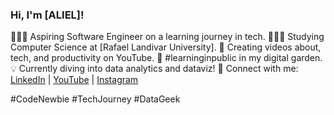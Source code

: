 ### Hi, I'm [ALIEL]!

🧑🏻‍💻 Aspiring Software Engineer on a learning journey in tech.
👨🏻‍🎓 Studying Computer Science at [Rafael Landivar University].
🎥 Creating videos about, tech, and productivity on YouTube.
🌱 #learninginpublic in my digital garden.
💡 Currently diving into data analytics and dataviz!
🔗 Connect with me:
[LinkedIn](#tu_LinkedIn_link) | [YouTube]() | [Instagram](https://www.instagram.com/im_adi_o/)

#CodeNewbie #TechJourney #DataGeek
